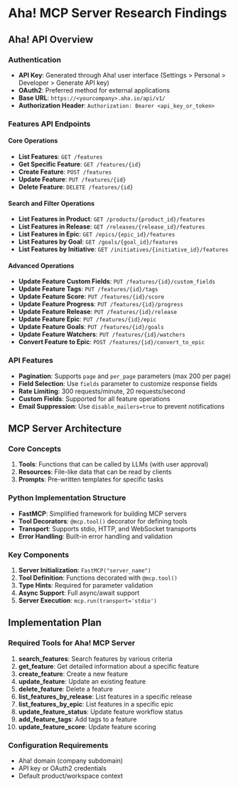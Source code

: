 # Aha! MCP Server Research Findings

## Aha! API Overview

### Authentication
- **API Key**: Generated through Aha! user interface (Settings > Personal > Developer > Generate API key)
- **OAuth2**: Preferred method for external applications
- **Base URL**: `https://<yourcompany>.aha.io/api/v1/`
- **Authorization Header**: `Authorization: Bearer <api_key_or_token>`

### Features API Endpoints

#### Core Operations
- **List Features**: `GET /features`
- **Get Specific Feature**: `GET /features/{id}`
- **Create Feature**: `POST /features`
- **Update Feature**: `PUT /features/{id}`
- **Delete Feature**: `DELETE /features/{id}`

#### Search and Filter Operations
- **List Features in Product**: `GET /products/{product_id}/features`
- **List Features in Release**: `GET /releases/{release_id}/features`
- **List Features in Epic**: `GET /epics/{epic_id}/features`
- **List Features by Goal**: `GET /goals/{goal_id}/features`
- **List Features by Initiative**: `GET /initiatives/{initiative_id}/features`

#### Advanced Operations
- **Update Feature Custom Fields**: `PUT /features/{id}/custom_fields`
- **Update Feature Tags**: `PUT /features/{id}/tags`
- **Update Feature Score**: `PUT /features/{id}/score`
- **Update Feature Progress**: `PUT /features/{id}/progress`
- **Update Feature Release**: `PUT /features/{id}/release`
- **Update Feature Epic**: `PUT /features/{id}/epic`
- **Update Feature Goals**: `PUT /features/{id}/goals`
- **Update Feature Watchers**: `PUT /features/{id}/watchers`
- **Convert Feature to Epic**: `POST /features/{id}/convert_to_epic`

### API Features
- **Pagination**: Supports `page` and `per_page` parameters (max 200 per page)
- **Field Selection**: Use `fields` parameter to customize response fields
- **Rate Limiting**: 300 requests/minute, 20 requests/second
- **Custom Fields**: Supported for all feature operations
- **Email Suppression**: Use `disable_mailers=true` to prevent notifications

## MCP Server Architecture

### Core Concepts
1. **Tools**: Functions that can be called by LLMs (with user approval)
2. **Resources**: File-like data that can be read by clients
3. **Prompts**: Pre-written templates for specific tasks

### Python Implementation Structure
- **FastMCP**: Simplified framework for building MCP servers
- **Tool Decorators**: `@mcp.tool()` decorator for defining tools
- **Transport**: Supports stdio, HTTP, and WebSocket transports
- **Error Handling**: Built-in error handling and validation

### Key Components
1. **Server Initialization**: `FastMCP("server_name")`
2. **Tool Definition**: Functions decorated with `@mcp.tool()`
3. **Type Hints**: Required for parameter validation
4. **Async Support**: Full async/await support
5. **Server Execution**: `mcp.run(transport='stdio')`

## Implementation Plan

### Required Tools for Aha! MCP Server
1. **search_features**: Search features by various criteria
2. **get_feature**: Get detailed information about a specific feature
3. **create_feature**: Create a new feature
4. **update_feature**: Update an existing feature
5. **delete_feature**: Delete a feature
6. **list_features_by_release**: List features in a specific release
7. **list_features_by_epic**: List features in a specific epic
8. **update_feature_status**: Update feature workflow status
9. **add_feature_tags**: Add tags to a feature
10. **update_feature_score**: Update feature scoring

### Configuration Requirements
- Aha! domain (company subdomain)
- API key or OAuth2 credentials
- Default product/workspace context

